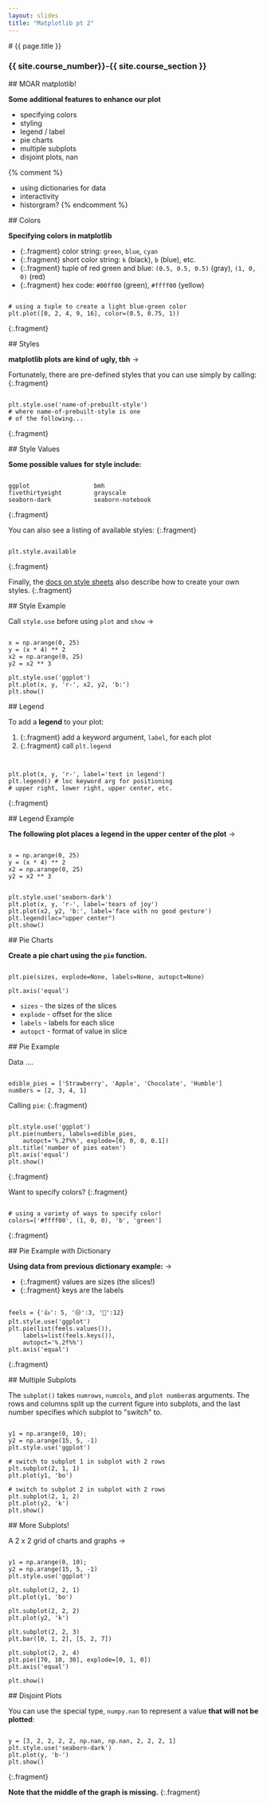 ```yaml
---
layout: slides
title: "Matplotlib pt 2"
---
```

<section markdown="block" class="intro-slide">
# {{ page.title }}

### {{ site.course_number}}-{{ site.course_section }}

<p><small></small></p>
</section>


<section markdown="block">
## MOAR matplotlib!

__Some additional features to enhance our plot__

* specifying colors
* styling
* legend / label
* pie charts
* multiple subplots
* disjoint plots, nan

{% comment %}
* using dictionaries for data
* interactivity
* historgram?
{% endcomment %}

</section>

<section markdown="block">
## Colors

__Specifying colors in matplotlib__

* {:.fragment} color string: `green`, `blue`, `cyan`
* {:.fragment} short color string: `k` (black), `b` (blue), etc.
* {:.fragment} tuple of red green and blue: `(0.5, 0.5, 0.5)` (gray), `(1, 0, 0)` (red)
* {:.fragment} hex code: `#00ff00` (green), `#ffff00` (yellow)

<pre><code data-trim contenteditable>
# using a tuple to create a light blue-green color
plt.plot([0, 2, 4, 9, 16], color=(0.5, 0.75, 1))
</code></pre>
{:.fragment}

</section>

<section markdown="block">
## Styles

__matplotlib plots are kind of ugly, tbh__ &rarr;

Fortunately, there are pre-defined styles that you can use simply by calling: 
{:.fragment}

<pre><code data-trim contenteditable>
plt.style.use('name-of-prebuilt-style')
# where name-of-prebuilt-style is one
# of the following...
</code></pre>
{:.fragment}


</section>

<section markdown="block">
## Style Values

__Some possible values for style include:__

<pre><code data-trim contenteditable>
ggplot                  bmh
fivethirtyeight         grayscale
seaborn-dark            seaborn-notebook 
</code></pre>
{:.fragment}

You can also see a listing of available styles:
{:.fragment}

<pre><code data-trim contenteditable>
plt.style.available
</code></pre>
{:.fragment}

Finally, the [docs on style sheets](https://matplotlib.org/users/style_sheets.html) also describe how to create your own styles.
{:.fragment}

</section>

<section markdown="block">
## Style Example

Call `style.use` before using `plot` and `show` &rarr;

<pre><code data-trim contenteditable>
x = np.arange(0, 25)
y = (x * 4) ** 2
x2 = np.arange(0, 25)
y2 = x2 ** 3

plt.style.use('ggplot')
plt.plot(x, y, 'r-', x2, y2, 'b:')
plt.show()
</code></pre>

</section>

<section markdown="block">
## Legend

To add a __legend__ to your plot:

1. {:.fragment} add a keyword argument, `label`, for each plot
2. {:.fragment} call `plt.legend`

<pre><code data-trim contenteditable>

plt.plot(x, y, 'r-', label='text in legend')
plt.legend() # loc keyword arg for positioning
# upper right, lower right, upper center, etc.
</code></pre>
{:.fragment}

</section>

<section markdown="block">
## Legend Example

__The following plot places a legend in the upper center of the plot__ &rarr;

<pre><code data-trim contenteditable>
x = np.arange(0, 25)
y = (x * 4) ** 2
x2 = np.arange(0, 25)
y2 = x2 ** 3
</code></pre>

<pre><code data-trim contenteditable>
plt.style.use('seaborn-dark')
plt.plot(x, y, 'r-', label='tears of joy')
plt.plot(x2, y2, 'b:', label='face with no good gesture')
plt.legend(loc="upper center")
plt.show()
</code></pre>


</section>

<section markdown="block">
## Pie Charts

__Create a pie chart using the `pie` function.__

<pre><code data-trim contenteditable>
plt.pie(sizes, explode=None, labels=None, autopct=None)

plt.axis('equal')
</code></pre>

* `sizes` - the sizes of the slices
* `explode` - offset for the slice 
* `labels` - labels for each slice
* `autopct` - format of value in slice
</section>

<section markdown="block">
## Pie Example 

Data ....

<pre><code data-trim contenteditable>
edible_pies = ['Strawberry', 'Apple', 'Chocolate', 'Humble']
numbers = [2, 3, 4, 1]
</code></pre>

Calling `pie`: 
{:.fragment}

<pre><code data-trim contenteditable>
plt.style.use('ggplot')
plt.pie(numbers, labels=edible_pies, 
    autopct='%.2f%%', explode=[0, 0, 0, 0.1])
plt.title('number of pies eaten')
plt.axis('equal')
plt.show()
</code></pre>
{:.fragment}

Want to specify colors?
{:.fragment}

<pre><code data-trim contenteditable>
# using a variety of ways to specify color!
colors=['#ffff00', (1, 0, 0), 'b', 'green']
</code></pre>
{:.fragment}

</section>

<section markdown="block">
##  Pie Example with Dictionary

__Using data from previous dictionary example:__ &rarr;

* {:.fragment} values are sizes (the slices!)
* {:.fragment} keys are the labels

<pre><code data-trim contenteditable>
feels = {'👍': 5, '😒':3, '🍠':12}
plt.style.use('ggplot')
plt.pie(list(feels.values()), 
    labels=list(feels.keys()), 
    autopct='%.2f%%')
plt.axis('equal')
</code></pre>
{:.fragment}
</section>

<section markdown="block">
##  Multiple Subplots

The `subplot()` takes `numrows`, `numcols`, and `plot number`as arguments. The rows and columns split up the current figure into subplots, and the last number specifies which subplot to "switch" to.

<pre><code data-trim contenteditable>
y1 = np.arange(0, 10);
y2 = np.arange(15, 5, -1)
plt.style.use('ggplot')

# switch to subplot 1 in subplot with 2 rows
plt.subplot(2, 1, 1)
plt.plot(y1, 'bo')

# switch to subplot 2 in subplot with 2 rows
plt.subplot(2, 1, 2)
plt.plot(y2, 'k')
plt.show()
</code></pre>

</section>

<section markdown="block">
## More Subplots!

A 2 x 2 grid of charts and graphs &rarr;

<pre><code data-trim contenteditable>
y1 = np.arange(0, 10);
y2 = np.arange(15, 5, -1)
plt.style.use('ggplot')

plt.subplot(2, 2, 1)
plt.plot(y1, 'bo')

plt.subplot(2, 2, 2)
plt.plot(y2, 'k')

plt.subplot(2, 2, 3)
plt.bar([0, 1, 2], [5, 2, 7])

plt.subplot(2, 2, 4)
plt.pie([70, 10, 30], explode=[0, 1, 0])
plt.axis('equal')

plt.show()
</code></pre>
</section>

<section markdown="block">
## Disjoint Plots

You can use the special type, `numpy.nan` to represent a value __that will not be plotted__:


<pre><code data-trim contenteditable>
y = [3, 2, 2, 2, 2, np.nan, np.nan, 2, 2, 2, 1]
plt.style.use('seaborn-dark')
plt.plot(y, 'b-')
plt.show()
</code></pre>
{:.fragment}

__Note that the middle of the graph is missing.__
{:.fragment}
</section>
